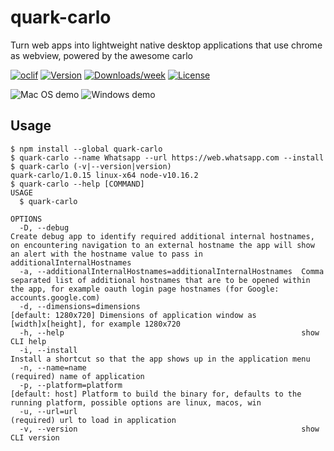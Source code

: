 quark-carlo
===========

Turn web apps into lightweight native desktop applications that use chrome as webview, powered by the awesome carlo

[![oclif](https://img.shields.io/badge/cli-oclif-brightgreen.svg)](https://oclif.io)
[![Version](https://img.shields.io/npm/v/quark-carlo.svg)](https://npmjs.org/package/quark-carlo)
[![Downloads/week](https://img.shields.io/npm/dw/quark-carlo.svg)](https://npmjs.org/package/quark-carlo)
[![License](https://img.shields.io/npm/l/quark-carlo.svg)](https://github.com/SiDevesh/quark-carlo/blob/master/package.json)

![Mac OS demo](https://media.giphy.com/media/jVBRVZKFB9oORkNMCi/giphy.gif)
![Windows demo](https://media.giphy.com/media/jrcmhAVtJff4JObgks/giphy.gif)

## Usage
```sh-session
$ npm install --global quark-carlo
$ quark-carlo --name Whatsapp --url https://web.whatsapp.com --install
$ quark-carlo (-v|--version|version)
quark-carlo/1.0.15 linux-x64 node-v10.16.2
$ quark-carlo --help [COMMAND]
USAGE
  $ quark-carlo

OPTIONS
  -D, --debug                                                    Create debug app to identify required additional internal hostnames, on encountering navigation to an external hostname the app will show an alert with the hostname value to pass in additionalInternalHostnames
  -a, --additionalInternalHostnames=additionalInternalHostnames  Comma separated list of additional hostnames that are to be opened within the app, for example oauth login page hostnames (for Google: accounts.google.com)
  -d, --dimensions=dimensions                                    [default: 1280x720] Dimensions of application window as [width]x[height], for example 1280x720
  -h, --help                                                     show CLI help
  -i, --install                                                  Install a shortcut so that the app shows up in the application menu
  -n, --name=name                                                (required) name of application
  -p, --platform=platform                                        [default: host] Platform to build the binary for, defaults to the running platform, possible options are linux, macos, win
  -u, --url=url                                                  (required) url to load in application
  -v, --version                                                  show CLI version
```
